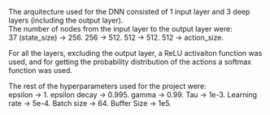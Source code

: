 The arquitecture used for the DNN consisted of 1 input layer and  3 deep layers (including the output layer).  
The number of nodes from the input layer to the output layer were:  
  37 (state_size) -> 256. 
  256 -> 512. 
  512 -> 512. 
  512 -> action_size. 
  
For all the layers, excluding the output layer, a ReLU activaiton function was used, and for getting the probability distribution of the actions a softmax function was used. 

The rest of the hyperparameters used for the project were:  
  epsilon -> 1. 
  epsilon decay -> 0.995. 
  gamma -> 0.99. 
  Tau -> 1e-3. 
  Learning rate -> 5e-4. 
  Batch size -> 64. 
  Buffer Size -> 1e5. 
